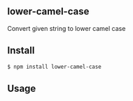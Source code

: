 ## lower-camel-case

Convert given string to lower camel case

## Install

```bash
$ npm install lower-camel-case
```

## Usage

 ```js
```


